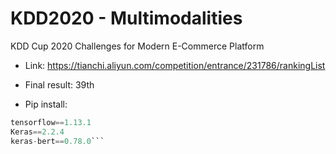 # KDD2020 - Multimodalities
KDD Cup 2020 Challenges for Modern E-Commerce Platform
- Link: https://tianchi.aliyun.com/competition/entrance/231786/rankingList
- Final result: 39th

- Pip install:
```python 3.7
tensorflow==1.13.1
Keras==2.2.4
keras-bert==0.78.0```
